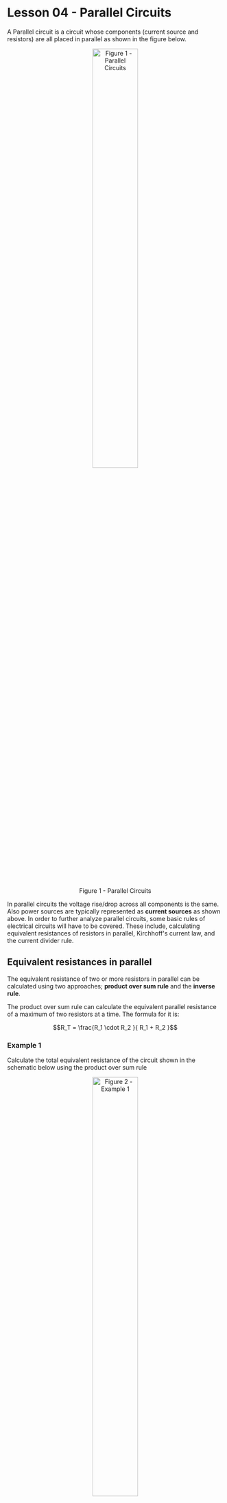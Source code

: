 # Lesson 04 - Parallel Circuits

A Parallel circuit is a circuit whose components (current source and resistors) are all placed in parallel as shown in the figure below.

<!-- ![](../_static/images/parallel_circuits/parallelbasic.png){.align-center
width="60.0%"} -->

 <figure style="text-align:center">
  <img src="images/parallel_circuits/parallelbasic.png" alt="Figure 1 - Parallel Circuits" style="width:50%">
  <figcaption>Figure 1 - Parallel Circuits</figcaption>
</figure> 

In parallel circuits the voltage rise/drop across all components is the same. Also power sources are typically represented as **current
sources** as shown above. In order to further analyze parallel circuits, some basic rules of electrical circuits will have to be covered. These include, calculating equivalent resistances of resistors in parallel, Kirchhoff\'s current law, and the current divider rule.

## Equivalent resistances in parallel

The equivalent resistance of two or more resistors in parallel can be calculated using two approaches; **product over sum rule** and the **inverse rule**.

The product over sum rule can calculate the equivalent parallel resistance of a maximum of two resistors at a time. The formula for it
is:

$$R_T = \frac{R_1 \cdot R_2 }{ R_1 + R_2 }$$

### Example 1

Calculate the total equivalent resistance of the circuit shown in the
schematic below using the product over sum rule

<!-- ![](../_static/images/parallel_circuits/parallel_ex01.png){.align-center
width="60.0%"} -->


 <figure style="text-align:center">
  <img src="images/parallel_circuits/parallel_ex01.png" alt="Figure 2 - Example 1" style="width:50%">
  <figcaption>Figure 2 - Example 1</figcaption>
</figure> 

#### Solution

$$R_T = \frac{R_1 \cdot R_2 }{ R_1 + R_2 } = \frac{1000*3300}{1000+3300} = \frac{3300000}{4300} = 767.442\Omega$$


### Example 2

Calculate the total equivalent resistance of the circuit shown in the
schematic below using the product over sum rule

<!-- ![](../_static/images/parallel_circuits/parallel_ex02.png){.align-center
width="60.0%"} -->

 <figure style="text-align:center">
  <img src="images/parallel_circuits/parallel_ex02.png" alt="Figure 3- Example 2" style="width:50%">
  <figcaption>Figure 3 - Example 2</figcaption>
</figure> 

#### Solution

First apply the product over sum rule to any two of the three resistors:
       
$$R_{T_{12}} = \frac{R_1 \cdot R_2 }{ R_1 + R_2 } = \frac{470*560}{470+560} = \frac{263200}{1030} = 255.534\Omega$$
   
Now re-apply the product over sum rule on the result of the first operation and the third resistor:
       
$$R_{T} = \frac{ R_{T_{12}} \cdot R_3 }{ R_{T_{12}} + R_3 } = \frac{255.534*680}{255.534+680} = \frac{173763.120}{935.534} = 185.737\Omega$$

The inverse rule for calculating equivalent resistance of resistors in parallel is provided below:

$$R_T = \frac{ 1 }{ \frac{1}{R_1} +  \frac{1}{R_2} +  \frac{1}{R_3} + \cdots + \frac{1}{R_N} }$$

Unlike the product over sum rule, which can only be applied to two resistors in parallel at a time, the inverse rule can be applied to
multiple resistors. Use either the product over sum rule or the inverse rule if you want to calculate the equivalent resistance of two resistors in parallel. If you want to calculate the equivalent resistance of more resistors in parallel always go for the inverse rule.

### Example 3

Calculate the total equivalent resistance of the circuit shown in the schematic in Example 1 using the inverse rule

#### Solution

$$R_T = \frac{ 1 }{ \frac{1}{R_1} +  \frac{1}{R_2}  } = \frac{ 1 }{ \frac{1}{1000} +  \frac{1}{3300} } = 767.442\Omega$$

### Example 4

Calculate the total equivalent resistance of the circuit shown in the schematic in Example 2 using the inverse rule

#### Solution

$$R_T = \frac{ 1 }{ \frac{1}{R_1} +  \frac{1}{R_2} + +  \frac{1}{R_3} } = \frac{ 1 }{ \frac{1}{470} +  \frac{1}{560} +  \frac{1}{680} } = 185.737\Omega$$

Notice how **the parallel equivalent resistance is always smaller than the smallest resistor in the parallel combination**.

When calculating the equivalent resistance of a very small resistor and a very large resistor (say 100 times larger than the smaller resistor), the equivalent resistance will always be approximately the same as the smaller resistor (a tiny bit smaller actually). This is because the vast majority of the current will end up flowing across the smaller resistor.

### Example 5

1.  Calculate the parallel equivalent resistance of two resistors; $10\Omega$ and $1k\Omega$ in parallel.
2.  Calculate the parallel equivalent resistance of two resistors; 10\Omega$ and $10k\Omega$ in parallel.

#### Solution

1. $R_T = \frac{ 1 }{ \frac{1}{R_1} +  \frac{1}{R_2}  } = \frac{ 1 }{ \frac{1}{10} +  \frac{1}{1000}  } = 9.9\Omega$
2. $R_T = \frac{ 1 }{ \frac{1}{R_1} +  \frac{1}{R_2}  } = \frac{ 1 }{ \frac{1}{10} +  \frac{1}{10000}  } = 9.99\Omega$

When $N$ resistors of the same value $R$ are placed in parallel, their equivalent resistance will always equal:

$$R_T = \frac{R}{N}$$

### Example 6

1.  Calculate the equivalent resistance of 2 $600\Omega$ resistors in parallel.
2.  Calculate the equivalent resistance of 3 $600\Omega$ resistors in parallel.

#### Solution

1. $$R_T = \frac{ 1 }{ \frac{1}{R_1} +  \frac{1}{R_2}  } = \frac{ 1 }{ \frac{1}{600} +  \frac{1}{600}  } = 300\Omega \equiv \frac{600}{2}$$
2. $$R_T = \frac{ 1 }{ \frac{1}{R_1} +  \frac{1}{R_2} +  \frac{1}{R_3}  } = \frac{ 1 }{ \frac{1}{600} +  \frac{1}{600} +  \frac{1}{600}  } =  200\Omega \equiv \frac{600}{3}$$

## Kirchhoff\'s Current Law

Kirchhoff\'s current law (KCL) states that **the sum of all currents entering or leaving a node has to equal zero**.

<!-- ![](../_static/images/parallel_circuits/kcl01.png){.align-center
width="60.0%"} -->

 <figure style="text-align:center">
  <img src="images/parallel_circuits/kcl01.png" alt="Figure 4- KCL" style="width:50%">
  <figcaption>Figure 4 - KCL</figcaption>
</figure> 

KCL can be written as:

$$I_T + I_1 + I_2 = 0$$

A more general case:

$$I_T + I_1 + I_2 + \cdots + I_N = 0$$

In a single current supply circuit as the one shown below, notice that the supply current moves into the node whereas the current moving through the resistors are moving out of the node.

<!-- ![](../_static/images/parallel_circuits/kcl02.png){.align-center
width="60.0%"} -->

 <figure style="text-align:center">
  <img src="images/parallel_circuits/kcl02.png" alt="Figure 5- KCL" style="width:50%">
  <figcaption>Figure 5 - KCL</figcaption>
</figure> 

Assuming that that the supply current direction is +ve and the currents flowing through the two resistors are negative:

$$I_S - I_1 - I_2 = 0$$ 
$$I_S = I_1 + I_2$$

In otherwords, KCL can also be defined as **the sum of all currents entering a node must equal the sum of all currents leaving the same
node**

### Example 7

In the circuit below calculate:

<!-- ![](../_static/images/parallel_circuits/parallel_ex01.png){.align-center
width="60.0%"} -->

<figure style="text-align:center">
  <img src="images/parallel_circuits/parallel_ex01.png" alt="Figure 6- Example 7" style="width:50%">
  <figcaption>Figure 6 - Example 7</figcaption>
</figure> 

1.  The total equivalent resistance $R_T$
2.  The voltage $V_A$
3.  The currents $I_1$ & $I_2$
4.  Verify KCL i.e. verify that $I_S = I_1 + I_2$
5.  Verify the law of conservation of energy. i.e.
    $P_{I_S} = P_{R_1} + P_{R_2}$

#### Solution

The trick to analyzing this circuit is to transform it first into a series circuit by calculating $R_T$. Then use Ohm's law to solve for $V_A$. Since the voltage across $R_T$ in the transformed circuit is equivalent to the voltage across all components in the original circuit, we can then use it along with Ohm's law to calculate the currents $I_1$ and $I_2$.

   <!-- <img src=../_static/images/parallel_circuits/parallel_ex07exp.png> -->

<figure style="text-align:center">
  <img src="images/parallel_circuits/parallel_ex07exp.png" alt="Figure 7- Example 7 soln" style="width:50%">
  <figcaption>Figure 7 - Example 7 soln</figcaption>
</figure> 

1. From examples 1 or $R_T = 767.442 Ω$ 
2. $V_A = I_S \cdot R_T = 0.2A \cdot 767.442\Omega = 153.488 V$
3. $I_1 = \frac{V_A}{R_1} = \frac{153.488 V}{1000\Omega} = 0.153A = 153mA$
   
   $I_2 = \frac{V_A}{R_2} = \frac{153.488 V}{3300\Omega} = 0.047A = 47mA$
    
4. $I_1 + I_2 = 153mA + 47mA = 200mA = 0.2A \equiv I_S$ Therefore KCL is verified!!!
5. Power delivered by the current source: $P_{I_S} = I_S \cdot V_A = 0.2A * 153.488V = 30.698W$
   
   Power dissipated in resistor R<sub>1</sub>: $P_{R_1} = I^2_1 \cdot R_1 = {153mA}^2 \cdot 1000 \Omega= 23.409W$

   Power dissipated in resistor R<sub>2</sub>: $P_{R_2} = I^2_2 \cdot R_2 = {47mA}^2 \cdot 3300 \Omega= 7.290W$

   Total power dissipated in resistors:  $P_{R_1} + P_{R_2} = 23.409W + 7.290W = 30.699W \equiv P_{I_S}$

   Therefore law of conservation of energy is verified!!!
         
## Current Divider rule

The current divider rule states that the current $I_{R_X}$ flowing through a resistor $R_X$ is equivalent to the product of the supply
current $I_S$ and the ratio of total resistance $R_T$ to the resistor $R_X$ i.e.

$$I_{R_X} = I_S \cdot \frac{R_T}{R_X}$$

Note that this is a special case of Ohm\'s law.

$$I_{R_X} = I_S \cdot \frac{R_T}{R_X} \equiv \frac{I_S \cdot R_T}{R_X} = \frac{V_A}{R_X}$$

where $V_A$ is the voltage across all components in the parallel circuit.

### Example 8

In the circuit below calculate:

<!-- ![](../_static/images/parallel_circuits/parallel_ex02.png){.align-center
width="60.0%"} -->

<figure style="text-align:center">
  <img src="images/parallel_circuits/parallel_ex02.png" alt="Figure 8- Example 8" style="width:50%">
  <figcaption>Figure 8 - Example 8</figcaption>
</figure> 

1.  The total equivalent resistance $R_T$
2.  The voltage $V_A$
3.  The currents $I_1$, $I_2$ & $I_3$ using the current divider rule
4.  The currents $I_1$, $I_2$ & $I_3$ using Ohm\'s law
5.  Verify KCL i.e. verify that $I_S = I_1 + I_2 + I_3$

### Solution

1. $R_T = \frac{1}{\frac{1}{470} + \frac{1}{560} + \frac{1}{680}   } = 185.737 \Omega$
2. $V_A = I_S * R_T = 0.2A \cdot 185.737 \Omega = 37.147V$
3. $I_1 = I_S \cdot \frac{R_T}{R_1} = 0.2A \cdot \frac{185.737 \Omega}{470 \Omega} = 79.037mA$
         
   $I_2 = I_S \cdot \frac{R_T}{R_2} = 0.2A \cdot \frac{185.737 \Omega}{560 \Omega} = 66.335mA$
         
   $I_3 = I_S \cdot \frac{R_T}{R_3} = 0.2A \cdot \frac{185.737 \Omega}{680 \Omega} = 54.629mA$

4. $I_1 = \frac{V_A}{R_1} = \frac{37.147V}{470\Omega} = 79.036 mA$
        
   $I_2 = \frac{V_A}{R_2} = \frac{37.147V}{560\Omega} = 66.334 mA$
   
   $I_3 = \frac{V_A}{R_3} = \frac{37.147V}{680\Omega} = 54.628 mA$

5. $I_1 + I_2 + I_3 =  79.037mA +  66.335mA + 54.629mA = 200.001mA \equiv I_S$

## Ideal & Practical Current Sources

Just like ideal voltage sources, ideal current sources are great for theoretical analysis but fall short when doing realistic modeling. The practical current source model exhibits a large resistance in parallel with the currents source as shown in the figure below:

<!-- ![](../_static/images/parallel_circuits/currentsources.png){.align-center
width="80.0%"} -->

<figure style="text-align:center">
  <img src="images/parallel_circuits/currentsources.png" alt="Figure 9- Current Sources" style="width:50%">
  <figcaption>Figure 9- Current Sources</figcaption>
</figure> 

**An ideal voltage source has zero series resistance, whereas an ideal current source has infinite parallel resistances**


There are two main implications to the practical current source:

-   **It limits the maximum voltage drop across the output terminals**. In the case of the ideal current source , the voltage across the
    terminals is determined primarily by the load. If the load is an open circuit, The voltage is theoretically infinite or very large.
    The practical current source\'s parallel resistor limits the effective load resistance and therefore reduces maximum voltage drop
    across the load.
-   **The current flowing across across the load is reduced from the current source rating**. Since some current flows through the
    current source\'s parallel resistance, the load resistance does not exhibit the rated current from the current source in its
    entirety.

### Example 9

Consider the schematic of an ideal and practical current source shown above. Assume that both current sources have a $I_S = 50mA$ and for the practical current source $R_P=100 k\Omega$.

1.  If the ideal current source terminals are opened, how much voltage will the power supply have across its terminals?
2.  If the practical current source terminal are opened, how much voltage will the power supply have across its terminals?
3.  A 330Ω load resistor $R_L$ is placed between the terminals of the ideal current source. Find the voltage across the load resistor and
    the current going through it.
4.  A 330Ω load resistor $R_L$ is placed between the terminals of the practical current source. Find the voltage across the load resistor
    and the current going through it.
5.  A 33Ω load resistor $R_L$ is placed between the terminals of the practical current source. Find the voltage across the load resistor     and the current going through it.

#### Solution
1. $V_A = I_S \cdot R_T = 50mA \cdot \infty = \infty V$  
2. $R_T = \frac{1}{ \frac{1}{100 K\Omega} + \frac{1}{\infty}}  = 100K\Omega$
   
   $V_A = I_S \cdot R_T = 50mA \cdot 100K\Omega = 5000 V$
     
3. $V_A = I_S \cdot R_T = 50mA \cdot 330 \Omega = 16.5V$

   $I_{R_L} =50mA$
    
4. $R_T = \frac{1}{ \frac{1}{100 K\Omega} + \frac{1}{330}}  = 328.915 \Omega$

   $V_A = I_S \cdot R_T = 50mA \cdot 328.915\Omega = 16.44V$

   $I_{R_L} = I_S \cdot \frac{R_T}{R_L} =  50mA \cdot \frac{328.915}{330} = 49.836mA$
      
5. $R_T = \frac{1}{ \frac{1}{100 K\Omega} + \frac{1}{33}}  = 32.989 \Omega$
   
   $V_A = I_S \cdot R_T = 50mA \cdot 32.989 \Omega = 1.649V$

   $I_{R_L} = I_S \cdot \frac{R_T}{R_L} =  50mA \cdot \frac{32.989}{33} = 49.983mA$
      
## Voltage and current source transformations

Practical voltage and current sources are interchangeable. In fact one can be *transformed* into the other.

When transforming a practical voltage source into a practical current source, the source resistance stays the same, and the current $I_S$
becomes:

$$I_S = \frac{V_S}{R_S}$$

When transforming a practical current source into a practical voltage source, the source resistance stays the same, and the voltage $V_S$ becomes:

$$V_S = I_S \cdot R_S$$

Both transformations are captured in the figure below:

<!-- ![](../_static/images/parallel_circuits/practicalsourcetransformation.png){.align-center
width="80.0%"} -->

<figure style="text-align:center">
  <img src="images/parallel_circuits/practicalsourcetransformation.png" alt="Figure 10- Practical source transformation" style="width:50%">
  <figcaption>Figure 10- Practical source transformation</figcaption>
</figure> 

### Example 10

Consider the schematic shown below:

<!-- ![](../_static/images/parallel_circuits/ex10_01.png){.align-center
width="40.0%"} -->

<figure style="text-align:center">
  <img src="images/parallel_circuits/practicalsourcetransformation.png" alt="Figure 11- Example 10" style="width:50%">
  <figcaption>Figure 11- Example 10</figcaption>
</figure> 

1.  Transform the practical voltage source (in the box) into a practical current source. Redraw the circuit with the practical current
    source.
2.  Calculate the current $I_{R_L}$ and the voltage $V_{R_L}$ in both the original circuit with the practical voltage source and in the
    transformed circuit with the practical current source.
    
#### Solution

1. The source resistance in the current source will be the same as the source resistance in the voltage source i.e. 4Ω but in parallel.
   The value of the current source will be: $I_S = \frac{V_S}{R_S} = \frac{6V}{4\Omega} = 1.5A$ </p>
 
 <figure style="text-align:center">
  <img src="images/parallel_circuits/practicalsourcetransformation.png" alt="Figure 12- Example 10.1" style="width:50%">
  <figcaption>Figure 12- Example 10.1</figcaption>
</figure> 

3. In the original circuit (with voltage source):
   
   $$ I_{R_L} = \frac{V_S}{R_T} = \frac{6V}{104\Omega} = 57.692mA $$
   
   $$ V_{R_L} = I_{R_L} \cdot R_L = 57.692mA \cdot 100\Omega = 5.769V $$
   
   In the transformed circuit (with current source):
   
   $$ R_T = \frac{1 }{ \frac{1}{4} + \frac{1}{100} } = 3.846\Omega $$
   
   $$ V_{R_L} = I_S \cdot R_T = 1.5A \cdot 3.846\Omega = 5.769V $$
   
   $$ I_{R_L} = \frac{ V_{R_L} }{R_L} = \frac{5.769V}{100} =  57.690mA $$ </p>

### Example 11

Consider the schematic shown below:

<!-- ![](../_static/images/parallel_circuits/ex11_01.png){.align-center
width="40.0%"} -->

<figure style="text-align:center">
  <img src="images/parallel_circuits/ex11_01.png" alt="Figure 13- Example 11" style="width:50%">
  <figcaption>Figure 13- Example 11</figcaption>
</figure> 

1.  Transform the practical current source (in the box) in to a practical voltage source. Redraw the circuit with the practical voltage      source.
2.  Calculate the current $I_{R_L}$ and the voltage $V_{R_L}$ in both the original circuit with the practical current source and in the      transformed circuit with the practical voltage source.

#### Solution

1. The source resistance in the voltage source will be the same as the source resistance in the current source i.e. 100kΩ but in series. The value of the voltage source will be: $$V_S = I_S \cdot R_S = 0.2mA \cdot 100k\Omega= 20V $$ </p>

 <!--  <img src=../_static/images/parallel_circuits/ex11_02.png> -->

<figure style="text-align:center">
  <img src="images/parallel_circuits/ex11_02.png" alt="Figure 14- Example 11.1" style="width:50%">
  <figcaption>Figure 14- Example 11.1</figcaption>
</figure> 

2. In the original circuit (with practical current source):
   
     $$R_T = \frac{1 }{ \frac{1}{100k\Omega} + \frac{1}{1k\Omega} } = 990.099\Omega$$
   
     $$V_{R_L} = I_S \cdot R_T = 0.2mA \cdot 990.099\Omega = 0.198V$$
   
     $$I_{R_L} = \frac{ V_{R_L} }{R_L} = \frac{0.198V}{1k\Omega} =  0.198mA$$
   
     In the transformed circuit (with practical voltage source):
   
     $$I_{R_L} = \frac{V_S}{R_T} = \frac{20V}{100k\Omega + 1k\Omega} = 0.198mA$$
   
     $$V_{R_L} = I_{R_L} \cdot R_L = 0.198mA \cdot 1k\Omega = 0.198V$$
     
## Maximum Power Transfer

The Maximum Power transfer theorem states that in order to ensure that maximum power is delivered to a load resistor $R_L$, **the resistance of the load resistor must be identical to the resistance of the source resistance**. Where $R_S$ is the internal parallel source resistance of the practical current source

<!-- ![](../_static/images/parallel_circuits/mpt.png){.align-center
width="40.0%"} -->

<figure style="text-align:center">
  <img src="images/parallel_circuits/mpt.png" alt="Figure 15- Maximum Power Transfer" style="width:50%">
  <figcaption>Figure 15- Maximum Power Transfer</figcaption>
</figure> 

In otherwords, maximum power is delivered to the load when $R_L \equiv R_S$

### Example 12

Consider the figure shown above. Assume that $I_S=1mA$ and $R_S=100k\Omega$. Calculate the current across the load resistor
$I_{R_L}$ and the power dissipated in $R_L$; $P_{R_L}$, for each value of $R_L$ provided in the table below. Plot $P_{R_L}$ vs $R_L$ using a spreadsheet program such as LibreOffice Calc. Discuss your findings.

| RL(kΩ)      | RT(kΩ)       | IRL(mA)          | PRL(mW)            |
|-------------|--------------|------------------|--------------------| 
| 25          |              |                  |                    |
| 50          |              |                  |                    |
| 75          |              |                  |                    |
| 100         |              |                  |                    |
| 125         |              |                  |                    |
| 150         |              |                  |                    |
| 175         |              |                  |                    |
| 200         |              |                  |                    |


## The Law of conservation of Energy

The Law of convservation of Energy states that energy cannot be created nor destroyed. In other words:

**The power delivered by the source(s) in the circuit must always be equivalent to the sum of power dissipated by all the resistors in the same circuit.**

This is true regardless of circuit topology i.e. it applies to series circuits, parallel circuits, series-parallel circuits and complex-circuits.

In a single source circuit:

$$P_{V_S} = P_{R_1} + P_{R_2} + P_{R_3} + \cdots + P_{R_N}$$

And in a multiple source circuit:

$$P_{V_{S_1}} + P_{V_{S_2}} + P_{V_{S_3}} + \cdots + P_{V_{S_N}} = P_{R_1} + P_{R_2} + P_{R_3} + \cdots + P_{R_N}$$

Refer to Example 7.
